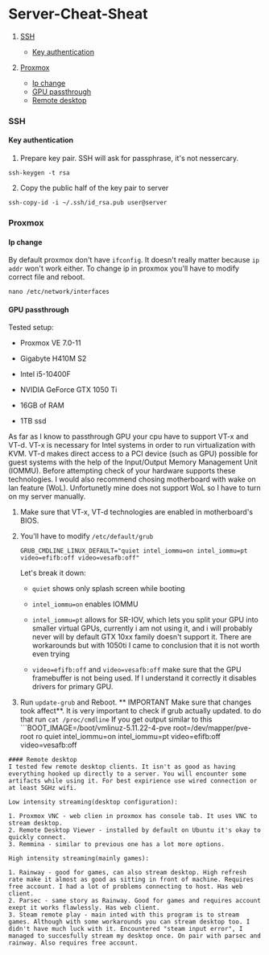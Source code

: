 # Server-Cheat-Sheat

1. [SSH](README.md#SSH)

    * [Key authentication](README.md#Key-authentication)

2. [Proxmox](README.md#Proxmox)

    * [Ip change](README.md#Ip-change)
    * [GPU passthrough](README.md#GPU-passthrough)
    * [Remote desktop](README.md#Remote-desktop)

### SSH

#### Key authentication
1. Prepare key pair. SSH will ask for passphrase, it's not nessercary.
```
ssh-keygen -t rsa
```
2. Copy the public half of the key pair to server
```
ssh-copy-id -i ~/.ssh/id_rsa.pub user@server
```

### Proxmox

#### Ip change
By default proxmox don't have `ifconfig`. It doesn't really matter because `ip addr` won't work either. To change ip in proxmox you'll have to modify correct file and reboot.
```
nano /etc/network/interfaces
```

#### GPU passthrough

Tested setup:

* Proxmox VE 7.0-11

* Gigabyte H410M S2

* Intel i5-10400F

* NVIDIA GeForce GTX 1050 Ti

* 16GB of RAM

* 1TB ssd

As far as I know to passthrough GPU your cpu have to support VT-x and VT-d. VT-x is necessary for Intel systems in order to run virtualization with KVM. VT-d makes direct access to a PCI device (such as GPU) possible for guest systems with the help of the Input/Output Memory Management Unit (IOMMU). Before attempting check of your hardware supports these technologies. I would also recommend chosing motherboard with wake on lan feature (WoL). Unfortunetly mine does not support WoL so I have to turn on my server manually.

1. Make sure that VT-x, VT-d technologies are enabled in motherboard's BIOS.
2. You'll have to modify `/etc/default/grub`
    ```
    GRUB_CMDLINE_LINUX_DEFAULT="quiet intel_iommu=on intel_iommu=pt video=efifb:off video=vesafb:off"
    ```
    Let's break it down:
    
    * `quiet` shows only splash screen while booting
    
    * `intel_iommu=on` enables IOMMU
    
    * `intel_iommu=pt` allows for SR-IOV, which lets you split your GPU into smaller virtual GPUs, currently i am not using it, and i will probably never will by default GTX 10xx family doesn't support it. There are workarounds but with 1050ti I came to conclusion that it is not worth even trying
    * `video=efifb:off` and `video=vesafb:off` make sure that the GPU framebuffer is not being used. If I understand it correctly it disables drivers for primary GPU.

3. Run `update-grub` and Reboot. ** IMPORTANT Make sure that changes took affect**. It is very important to check if grub actually updated. to do that run ```cat /proc/cmdline``` If you get output similar to this ```BOOT_IMAGE=/boot/vmlinuz-5.11.22-4-pve root=/dev/mapper/pve-root ro quiet intel_iommu=on intel_iommu=pt video=efifb:off video=vesafb:off
``` everything is working correctly.
#### Remote desktop
I tested few remote desktop clients. It isn't as good as having everything hooked up directly to a server. You will encounter some artifacts while using it. For best expirience use wired connection or at least 5GHz wifi.

Low intensity streaming(desktop configuration):

1. Proxmox VNC - web clien in proxmox has console tab. It uses VNC to stream desktop. 
2. Remote Desktop Viewer - installed by default on Ubuntu it's okay to quickly connect.
3. Remmina - similar to previous one has a lot more options.

High intensity streaming(mainly games):

1. Rainway - good for games, can also stream desktop. High refresh rate make it almost as good as sitting in front of machine. Requires free account. I had a lot of problems connecting to host. Has web client.
2. Parsec - same story as Rainway. Good for games and requires account exept it works flawlessly. Has web client.
3. Steam remote play - main inted with this program is to stream games. Although with some workarounds you can stream desktop too. I didn't have much luck with it. Encountered "steam input error", I managed to succesfully stream my desktop once. On pair with parsec and rainway. Also requires free account.
